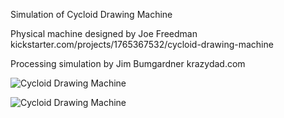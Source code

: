 Simulation of Cycloid Drawing Machine

Physical machine designed by Joe Freedman  kickstarter.com/projects/1765367532/cycloid-drawing-machine

Processing simulation by Jim Bumgardner    krazydad.com


![Cycloid Drawing Machine](http://i.imgur.com/KNP2aWI.png "Cycloid Drawing Machine")


![Cycloid Drawing Machine](http://i.imgur.com/VXcrre2.png "Cycloid Drawing Machine")

